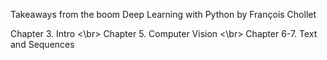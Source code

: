 Takeaways from the boom Deep Learning with Python by François Chollet

Chapter 3. Intro <\br>
Chapter 5. Computer Vision <\br>
Chapter 6-7. Text and Sequences
